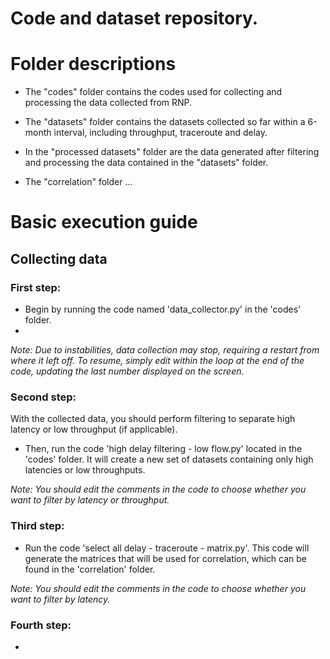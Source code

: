 # Code and dataset repository.

# Folder descriptions

- The "codes" folder contains the codes used for collecting and processing the data collected from RNP.

- The "datasets" folder contains the datasets collected so far within a 6-month interval, including throughput, traceroute and delay.

- In the "processed datasets" folder are the data generated after filtering and processing the data contained in the "datasets" folder.

- The "correlation" folder ...

# Basic execution guide

## Collecting data
### First step:
- Begin by running the code named 'data_collector.py' in the 'codes' folder.
- 
*Note: Due to instabilities, data collection may stop, requiring a restart from where it left off. To resume, simply edit within the loop at the end of the code, updating the last number displayed on the screen.*

### Second step:
With the collected data, you should perform filtering to separate high latency or low throughput (if applicable).
- Then, run the code 'high delay filtering - low flow.py' located in the 'codes' folder. It will create a new set of datasets containing only high latencies or low throughputs.
  
*Note: You should edit the comments in the code to choose whether you want to filter by latency or throughput.*

### Third step:
- Run the code 'select all delay - traceroute - matrix.py'. This code will generate the matrices that will be used for correlation, which can be found in the 'correlation' folder.
  
*Note: You should edit the comments in the code to choose whether you want to filter by latency.*

### Fourth step:
- 

